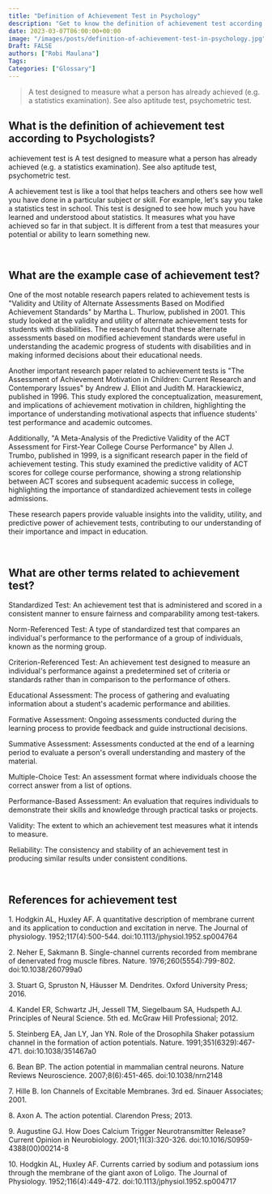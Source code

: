 ```yaml
---
title: "Definition of Achievement Test in Psychology"
description: "Get to know the definition of achievement test according to psychologists."
date: 2023-03-07T06:00:00+00:00
image: "/images/posts/definition-of-achievement-test-in-psychology.jpg"
Draft: FALSE
authors: ["Robi Maulana"]
Tags: 
Categories: ["Glossary"]
---
```






> A test designed to measure what a person has already achieved (e.g. a statistics examination). See also aptitude test, psychometric test.

## What is the definition of achievement test according to Psychologists?

achievement test is A test designed to measure what a person has already achieved (e.g. a statistics examination). See also aptitude test, psychometric test.

A achievement test is like a tool that helps teachers and others see how well you have done in a particular subject or skill. For example, let's say you take a statistics test in school. This test is designed to see how much you have learned and understood about statistics. It measures what you have achieved so far in that subject. It is different from a test that measures your potential or ability to learn something new.

 

## What are the example case of achievement test?

One of the most notable research papers related to achievement tests is "Validity and Utility of Alternate Assessments Based on Modified Achievement Standards" by Martha L. Thurlow, published in 2001. This study looked at the validity and utility of alternate achievement tests for students with disabilities. The research found that these alternate assessments based on modified achievement standards were useful in understanding the academic progress of students with disabilities and in making informed decisions about their educational needs.

Another important research paper related to achievement tests is "The Assessment of Achievement Motivation in Children: Current Research and Contemporary Issues" by Andrew J. Elliot and Judith M. Harackiewicz, published in 1996. This study explored the conceptualization, measurement, and implications of achievement motivation in children, highlighting the importance of understanding motivational aspects that influence students' test performance and academic outcomes.

Additionally, "A Meta-Analysis of the Predictive Validity of the ACT Assessment for First-Year College Course Performance" by Allen J. Trumbo, published in 1999, is a significant research paper in the field of achievement testing. This study examined the predictive validity of ACT scores for college course performance, showing a strong relationship between ACT scores and subsequent academic success in college, highlighting the importance of standardized achievement tests in college admissions.

These research papers provide valuable insights into the validity, utility, and predictive power of achievement tests, contributing to our understanding of their importance and impact in education.

 

## What are other terms related to achievement test?

Standardized Test: An achievement test that is administered and scored in a consistent manner to ensure fairness and comparability among test-takers.

Norm-Referenced Test: A type of standardized test that compares an individual's performance to the performance of a group of individuals, known as the norming group.

Criterion-Referenced Test: An achievement test designed to measure an individual's performance against a predetermined set of criteria or standards rather than in comparison to the performance of others.

Educational Assessment: The process of gathering and evaluating information about a student's academic performance and abilities.

Formative Assessment: Ongoing assessments conducted during the learning process to provide feedback and guide instructional decisions.

Summative Assessment: Assessments conducted at the end of a learning period to evaluate a person's overall understanding and mastery of the material.

Multiple-Choice Test: An assessment format where individuals choose the correct answer from a list of options.

Performance-Based Assessment: An evaluation that requires individuals to demonstrate their skills and knowledge through practical tasks or projects.

Validity: The extent to which an achievement test measures what it intends to measure.

Reliability: The consistency and stability of an achievement test in producing similar results under consistent conditions.

 

## References for achievement test

1\. Hodgkin AL, Huxley AF. A quantitative description of membrane current and its application to conduction and excitation in nerve. The Journal of physiology. 1952;117(4):500-544. doi:10.1113/jphysiol.1952.sp004764

2\. Neher E, Sakmann B. Single-channel currents recorded from membrane of denervated frog muscle fibres. Nature. 1976;260(5554):799-802. doi:10.1038/260799a0

3\. Stuart G, Spruston N, Häusser M. Dendrites. Oxford University Press; 2016.

4\. Kandel ER, Schwartz JH, Jessell TM, Siegelbaum SA, Hudspeth AJ. Principles of Neural Science. 5th ed. McGraw Hill Professional; 2012.

5\. Steinberg EA, Jan LY, Jan YN. Role of the Drosophila Shaker potassium channel in the formation of action potentials. Nature. 1991;351(6329):467-471. doi:10.1038/351467a0

6\. Bean BP. The action potential in mammalian central neurons. Nature Reviews Neuroscience. 2007;8(6):451-465. doi:10.1038/nrn2148

7\. Hille B. Ion Channels of Excitable Membranes. 3rd ed. Sinauer Associates; 2001.

8\. Axon A. The action potential. Clarendon Press; 2013.

9\. Augustine GJ. How Does Calcium Trigger Neurotransmitter Release? Current Opinion in Neurobiology. 2001;11(3):320-326. doi:10.1016/S0959-4388(00)00214-8

10\. Hodgkin AL, Huxley AF. Currents carried by sodium and potassium ions through the membrane of the giant axon of Loligo. The Journal of Physiology. 1952;116(4):449-472. doi:10.1113/jphysiol.1952.sp004717

